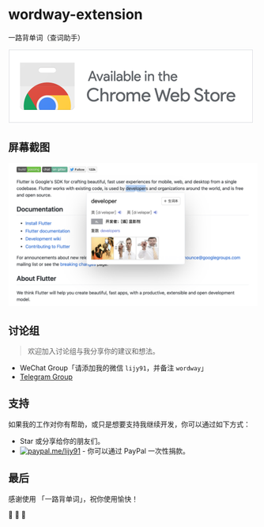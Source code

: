 # wordway-extension

一路背单词（查词助手）

[![chromewebstore][chromewebstore-image]][chromewebstore-url]

[chromewebstore-image]: screenshots/ChromeWebStore_BadgeWBorder_v2_496x150.png
[chromewebstore-url]: https://chrome.google.com/webstore/detail/wordway/kcfmelhoffmhnalbpjgdmdnnkfoookfg

## 屏幕截图

![](screenshots/screenshot.png)

## 讨论组

> 欢迎加入讨论组与我分享你的建议和想法。

- WeChat Group「请添加我的微信 `lijy91`，并备注 `wordway`」
- [Telegram Group](https://t.me/joinchat/I4jz1FJ4Y7d5TE8PpDxMmA)

## 支持

如果我的工作对你有帮助，或只是想要支持我继续开发，你可以通过如下方式：

- Star 或分享给你的朋友们。
- [![paypal.me/lijy91](https://ionicabizau.github.io/badges/paypal.svg)](https://www.paypal.me/lijy91) - 你可以通过 PayPal 一次性捐款。

## 最后

感谢使用 「一路背单词」，祝你使用愉快！

🎉 🎉 🎉
